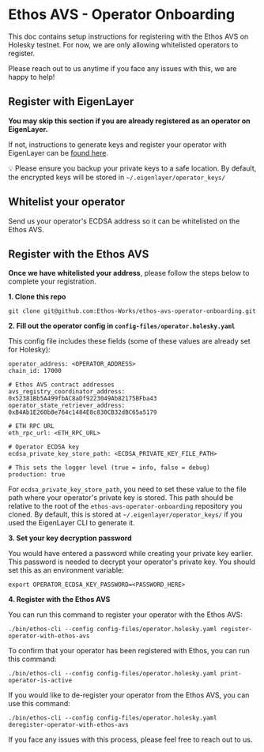 # Ethos AVS - Operator Onboarding

This doc contains setup instructions for registering with the Ethos AVS on Holesky testnet. For now, we are only allowing whitelisted operators to register.

Please reach out to us anytime if you face any issues with this, we are happy to help!

## Register with EigenLayer

**You may skip this section if you are already registered as an operator on EigenLayer.**

If not, instructions to generate keys and register your operator with EigenLayer can be [found here](https://docs.eigenlayer.xyz/eigenlayer/operator-guides/operator-installation).

💡 Please ensure you backup your private keys to a safe location. By default, the encrypted keys will be stored in `~/.eigenlayer/operator_keys/`

## Whitelist your operator

Send us your operator's ECDSA address so it can be whitelisted on the Ethos AVS.

## Register with the Ethos AVS

**Once we have whitelisted your address**, please follow the steps below to complete your registration.

**1. Clone this repo**
```bash!
git clone git@github.com:Ethos-Works/ethos-avs-operator-onboarding.git
```

**2. Fill out the operator config in `config-files/operator.holesky.yaml`**

This config file includes these fields (some of these values are already set for Holesky):
```bash!
operator_address: <OPERATOR_ADDRESS>
chain_id: 17000

# Ethos AVS contract addresses
avs_registry_coordinator_address: 0x52381Bb5A499fbAC8aDf9223049Ab82175BFba43
operator_state_retriever_address: 0xB4Ab1E260b8e764c1484E8c830CB32dBC65a5179

# ETH RPC URL
eth_rpc_url: <ETH_RPC_URL>

# Operator ECDSA key
ecdsa_private_key_store_path: <ECDSA_PRIVATE_KEY_FILE_PATH>

# This sets the logger level (true = info, false = debug)
production: true
```

For `ecdsa_private_key_store_path`, you need to set these value to the file path where your operator's private key is stored. This path should be relative to the root of the `ethos-avs-operator-onboarding` repository you cloned. By default, this is stored at `~/.eigenlayer/operator_keys/` if you used the EigenLayer CLI to generate it.

**3. Set your key decryption password**

You would have entered a password while creating your private key earlier. This password is needed to decrypt your operator's private key. You should set this as an environment variable:
```bash!
export OPERATOR_ECDSA_KEY_PASSWORD=<PASSWORD_HERE>
```

**4. Register with the Ethos AVS**

You can run this command to register your operator with the Ethos AVS:
```bash!
./bin/ethos-cli --config config-files/operator.holesky.yaml register-operator-with-ethos-avs
```

To confirm that your operator has been registered with Ethos, you can run this command:
```bash!
./bin/ethos-cli --config config-files/operator.holesky.yaml print-operator-is-active
```

If you would like to de-register your operator from the Ethos AVS, you can use this command:
```bash!
./bin/ethos-cli --config config-files/operator.holesky.yaml deregister-operator-with-ethos-avs
```

If you face any issues with this process, please feel free to reach out to us.

